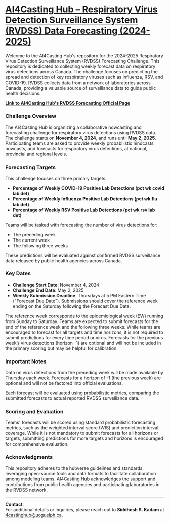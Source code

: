 # [AI4Casting Hub – Respiratory Virus Detection Surveillance System (RVDSS) Data Forecasting (2024-2025)](https://4castinghub.uoguelph.ca/respiratory-virus-detections/)
Welcome to the AI4Casting Hub's repository for the 2024-2025 Respiratory Virus Detection Surveillance System (RVDSS) Forecasting Challenge. This repository is dedicated to collecting weekly forecast data on respiratory virus detections across Canada. The challenge focuses on predicting the spread and detection of key respiratory viruses such as influenza, RSV, and COVID-19. RVDSS collects data from a network of laboratories across Canada, providing a valuable source of surveillance data to guide public health decisions.

[**Link to AI4Casting Hub's RVDSS Forecasting Official Page**](https://4castinghub.uoguelph.ca/respiratory-virus-detections)

### Challenge Overview
The AI4Casting Hub is organizing a collaborative nowcasting and forecasting challenge for respiratory virus detections using RVDSS data. The challenge starts on **November 4, 2024**, and runs until **May 2, 2025**. Participating teams are asked to provide weekly probabilistic hindcasts, nowcasts, and forecasts for respiratory virus detections, at national, provincial and regional levels.

### Forecasting Targets
This challenge focuses on three primary targets:
* **Percentage of Weekly COVID-19 Positive Lab Detections (pct wk covid lab det)**
* **Percentage of Weekly Influenza Positive Lab Detections (pct wk flu lab det)**
* **Percentage of Weekly RSV Positive Lab Detections (pct wk rsv lab det)**

Teams will be tasked with forecasting the number of virus detections for:
* The preceding week
* The current week
* The following three weeks

These predictions will be evaluated against confirmed RVDSS surveillance data released by public health agencies across Canada.

### Key Dates
* **Challenge Start Date**: November 4, 2024
* **Challenge End Date**: May 2, 2025
* **Weekly Submission Deadline**: Thursdays at 5 PM Eastern Time ("Forecast Due Date"). Submissions should cover the reference week ending on the Saturday following the Forecast Due Date.

The reference week corresponds to the epidemiological week (EW) running from Sunday to Saturday. Teams are expected to submit forecasts for the end of the reference week and the following three weeks. While teams are encouraged to forecast for all targets and time horizons, it is not required to submit predictions for every time period or virus. Forecasts for the previous week’s virus detections (horizon -1) are optional and will not be included in the primary scoring but may be helpful for calibration.

### Important Notes
Data on virus detections from the preceding week will be made available by Thursday each week.
Forecasts for a horizon of -1 (the previous week) are optional and will not be factored into official evaluations.

Each forecast will be evaluated using probabilistic metrics, comparing the submitted forecasts to actual reported RVDSS surveillance data.

### Scoring and Evaluation
Teams' forecasts will be scored using standard probabilistic forecasting metrics, such as the weighted interval score (WIS) and prediction interval coverage. While it is not mandatory to submit forecasts for all horizons or targets, submitting predictions for more targets and horizons is encouraged for comprehensive evaluation.

### Acknowledgments
This repository adheres to the hubverse guidelines and standards, leveraging open-source tools and data formats to facilitate collaboration among modeling teams. AI4Casting Hub acknowledges the support and contributions from public health agencies and participating laboratories in the RVDSS network.

---
**Contact**:  
For additional details or inquiries, please reach out to **Siddhesh S. Kadam** at [4castinghub@uoguelph.ca](mailto:4castinghub@uoguelph.ca).
